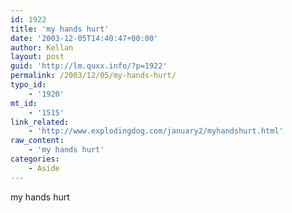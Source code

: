 ```yaml
---
id: 1922
title: 'my hands hurt'
date: '2003-12-05T14:40:47+00:00'
author: Kellan
layout: post
guid: 'http://lm.quxx.info/?p=1922'
permalink: /2003/12/05/my-hands-hurt/
typo_id:
    - '1920'
mt_id:
    - '1515'
link_related:
    - 'http://www.explodingdog.com/january2/myhandshurt.html'
raw_content:
    - 'my hands hurt'
categories:
    - Aside
---
```


my hands hurt